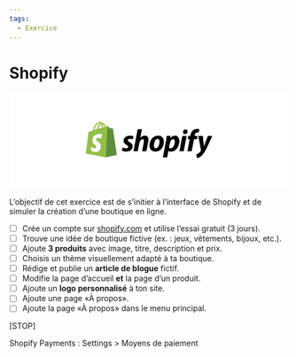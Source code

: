 ```yaml
---
tags:
  - Exercice
---
```


# Shopify

![](../assets/images/shopify-banner.png)

L’objectif de cet exercice est de s’initier à l’interface de Shopify et de simuler la création d’une boutique en ligne.

- [ ] Crée un compte sur [shopify.com](https://www.shopify.com/) et utilise l’essai gratuit (3 jours).
- [ ] Trouve une idée de boutique fictive (ex. : jeux, vêtements, bijoux, etc.).
- [ ] Ajoute **3 produits** avec image, titre, description et prix.
- [ ] Choisis un thème visuellement adapté à ta boutique.
- [ ] Rédige et publie un **article de blogue** fictif.
- [ ] Modifie la page d’accueil **et** la page d’un produit.
- [ ] Ajoute un **logo personnalisé** à ton site.
- [ ] Ajoute une page «À propos».
- [ ] Ajoute la page «À propos» dans le menu principal.

[STOP]

Shopify Payments : Settings > Moyens de paiement
